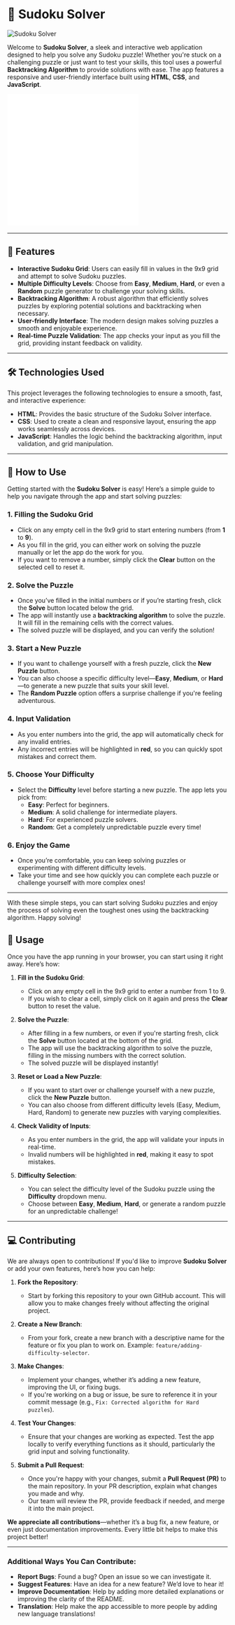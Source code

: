 # 🧩 **Sudoku Solver**

![Sudoku Solver](https://img.shields.io/badge/Version-1.0.0-blue.svg)



Welcome to **Sudoku Solver**, a sleek and interactive web application designed to help you solve any Sudoku puzzle! Whether you're stuck on a challenging puzzle or just want to test your skills, this tool uses a powerful **Backtracking Algorithm** to provide solutions with ease. The app features a responsive and user-friendly interface built using **HTML**, **CSS**, and **JavaScript**.

<img src="icons/sudoku.svg" alt="Sudoku Icon" width="300" height="300">

---

## 🚀 **Features**
- **Interactive Sudoku Grid**: Users can easily fill in values in the 9x9 grid and attempt to solve Sudoku puzzles.
- **Multiple Difficulty Levels**: Choose from **Easy**, **Medium**, **Hard**, or even a **Random** puzzle generator to challenge your solving skills.
- **Backtracking Algorithm**: A robust algorithm that efficiently solves puzzles by exploring potential solutions and backtracking when necessary.
- **User-friendly Interface**: The modern design makes solving puzzles a smooth and enjoyable experience.
- **Real-time Puzzle Validation**: The app checks your input as you fill the grid, providing instant feedback on validity.

---

## 🛠️ **Technologies Used**
This project leverages the following technologies to ensure a smooth, fast, and interactive experience:

- **HTML**: Provides the basic structure of the Sudoku Solver interface.
- **CSS**: Used to create a clean and responsive layout, ensuring the app works seamlessly across devices.
- **JavaScript**: Handles the logic behind the backtracking algorithm, input validation, and grid manipulation.

---

## 📝 **How to Use**

Getting started with the **Sudoku Solver** is easy! Here’s a simple guide to help you navigate through the app and start solving puzzles:

### 1. **Filling the Sudoku Grid**
   - Click on any empty cell in the 9x9 grid to start entering numbers (from **1** to **9**).
   - As you fill in the grid, you can either work on solving the puzzle manually or let the app do the work for you.
   - If you want to remove a number, simply click the **Clear** button on the selected cell to reset it.

### 2. **Solve the Puzzle**
   - Once you’ve filled in the initial numbers or if you’re starting fresh, click the **Solve** button located below the grid.
   - The app will instantly use a **backtracking algorithm** to solve the puzzle. It will fill in the remaining cells with the correct values.
   - The solved puzzle will be displayed, and you can verify the solution!

### 3. **Start a New Puzzle**
   - If you want to challenge yourself with a fresh puzzle, click the **New Puzzle** button.
   - You can also choose a specific difficulty level—**Easy**, **Medium**, or **Hard**—to generate a new puzzle that suits your skill level.
   - The **Random Puzzle** option offers a surprise challenge if you're feeling adventurous.

### 4. **Input Validation**
   - As you enter numbers into the grid, the app will automatically check for any invalid entries.
   - Any incorrect entries will be highlighted in **red**, so you can quickly spot mistakes and correct them.

### 5. **Choose Your Difficulty**
   - Select the **Difficulty** level before starting a new puzzle. The app lets you pick from:
     - **Easy**: Perfect for beginners.
     - **Medium**: A solid challenge for intermediate players.
     - **Hard**: For experienced puzzle solvers.
     - **Random**: Get a completely unpredictable puzzle every time!

### 6. **Enjoy the Game**
   - Once you’re comfortable, you can keep solving puzzles or experimenting with different difficulty levels.
   - Take your time and see how quickly you can complete each puzzle or challenge yourself with more complex ones!

---

With these simple steps, you can start solving Sudoku puzzles and enjoy the process of solving even the toughest ones using the backtracking algorithm. Happy solving!

   ## 📝 **Usage**

Once you have the app running in your browser, you can start using it right away. Here’s how:

1. **Fill in the Sudoku Grid**: 
   - Click on any empty cell in the 9x9 grid to enter a number from 1 to 9.
   - If you wish to clear a cell, simply click on it again and press the **Clear** button to reset the value.

2. **Solve the Puzzle**: 
   - After filling in a few numbers, or even if you're starting fresh, click the **Solve** button located at the bottom of the grid.
   - The app will use the backtracking algorithm to solve the puzzle, filling in the missing numbers with the correct solution.
   - The solved puzzle will be displayed instantly!

3. **Reset or Load a New Puzzle**: 
   - If you want to start over or challenge yourself with a new puzzle, click the **New Puzzle** button.
   - You can also choose from different difficulty levels (Easy, Medium, Hard, Random) to generate new puzzles with varying complexities.

4. **Check Validity of Inputs**:
   - As you enter numbers in the grid, the app will validate your inputs in real-time.
   - Invalid numbers will be highlighted in **red**, making it easy to spot mistakes.

5. **Difficulty Selection**:
   - You can select the difficulty level of the Sudoku puzzle using the **Difficulty** dropdown menu.
   - Choose between **Easy**, **Medium**, **Hard**, or generate a random puzzle for an unpredictable challenge!

---

## 💻 **Contributing**

We are always open to contributions! If you'd like to improve **Sudoku Solver** or add your own features, here’s how you can help:

1. **Fork the Repository**:
   - Start by forking this repository to your own GitHub account. This will allow you to make changes freely without affecting the original project.

2. **Create a New Branch**:
   - From your fork, create a new branch with a descriptive name for the feature or fix you plan to work on. Example: `feature/adding-difficulty-selector`.

3. **Make Changes**:
   - Implement your changes, whether it’s adding a new feature, improving the UI, or fixing bugs.
   - If you're working on a bug or issue, be sure to reference it in your commit message (e.g., `Fix: Corrected algorithm for Hard puzzles`).

4. **Test Your Changes**:
   - Ensure that your changes are working as expected. Test the app locally to verify everything functions as it should, particularly the grid input and solving functionality.

5. **Submit a Pull Request**:
   - Once you're happy with your changes, submit a **Pull Request (PR)** to the main repository. In your PR description, explain what changes you made and why.
   - Our team will review the PR, provide feedback if needed, and merge it into the main project.

**We appreciate all contributions**—whether it’s a bug fix, a new feature, or even just documentation improvements. Every little bit helps to make this project better!

---

### Additional Ways You Can Contribute:
- **Report Bugs**: Found a bug? Open an issue so we can investigate it.
- **Suggest Features**: Have an idea for a new feature? We’d love to hear it!
- **Improve Documentation**: Help by adding more detailed explanations or improving the clarity of the README.
- **Translation**: Help make the app accessible to more people by adding new language translations!


   
